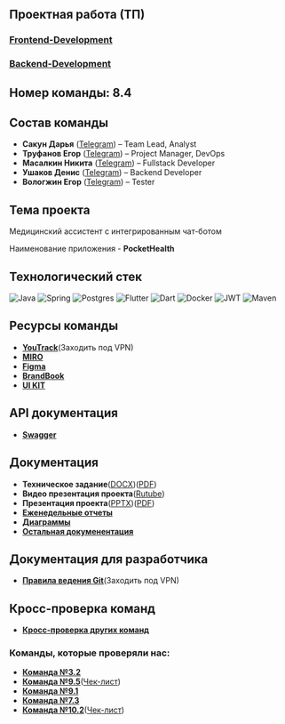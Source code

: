 ## Проектная работа (ТП)

### [Frontend-Development](https://github.com/nmasalkin/Frontend-Development)
### [Backend-Development](https://github.com/nmasalkin/Backend-Development)

## Номер команды: 8.4

## Состав команды
- **Сакун Дарья** ([Telegram](https://t.me/daryasakun)) – Team Lead, Analyst
- **Труфанов Егор** ([Telegram](https://t.me/u0nkis)) – Project Manager, DevOps
- **Масалкин Никита** ([Telegram](https://t.me/el_nikitinho)) – Fullstack Developer
- **Ушаков Денис** ([Telegram](https://t.me/deUshakov)) – Backend Developer
- **Вологжин Егор** ([Telegram](https://t.me/eguarchik)) – Tester

## Тема проекта
  Медицинский ассистент с интегрированным чат-ботом

  Наименование приложения - **PocketHealth**

## Технологический стек
![Java](https://img.shields.io/badge/java-%23ED8B00.svg?style=for-the-badge&logo=openjdk&logoColor=white) ![Spring](https://img.shields.io/badge/spring-%236DB33F.svg?style=for-the-badge&logo=spring&logoColor=white) ![Postgres](https://img.shields.io/badge/postgres-%23316192.svg?style=for-the-badge&logo=postgresql&logoColor=white) ![Flutter](https://img.shields.io/badge/Flutter-%2302569B.svg?style=for-the-badge&logo=Flutter&logoColor=white) ![Dart](https://img.shields.io/badge/dart-%230175C2.svg?style=for-the-badge&logo=dart&logoColor=white) ![Docker](https://img.shields.io/badge/docker-%230db7ed.svg?style=for-the-badge&logo=docker&logoColor=white) ![JWT](https://img.shields.io/badge/JWT-black?style=for-the-badge&logo=JSON%20web%20tokens) ![Maven](https://img.shields.io/badge/Maven-C71A36?style=for-the-badge&logo=Apache%20Maven&logoColor=white)

## Ресурсы команды
- [**YouTrack**](https://tp-project.youtrack.cloud)(Заходить под VPN)
- [**MIRO**](https://miro.com/app/board/uXjVIaDbFEI=/?share_link_id=648966461058)
- [**Figma**](https://www.figma.com/design/b6FzC47za1QFNKdIDRJERN/TP?node-id=0-1)
- [**BrandBook**](https://www.figma.com/design/b6FzC47za1QFNKdIDRJERN/TP?node-id=304-14)
- [**UI KIT**](https://www.figma.com/design/b6FzC47za1QFNKdIDRJERN/TP?node-id=81-470)

## API документация
- [**Swagger**](https://app.swaggerhub.com/apis/nikitamasalkin-669/PocketHealth-API/1.0.0)

## Документация
- **Техническое задание**([DOCX](https://github.com/nmasalkin/Project-work/blob/main/%D0%94%D0%BE%D0%BA%D1%83%D0%BC%D0%B5%D0%BD%D1%82%D0%B0%D1%86%D0%B8%D1%8F/%D0%A2%D0%B5%D1%85%D0%BD%D0%B8%D1%87%D0%B5%D1%81%D0%BA%D0%BE%D0%B5%20%D0%B7%D0%B0%D0%B4%D0%B0%D0%BD%D0%B8%D0%B5.docx))([PDF](https://github.com/nmasalkin/Project-work/blob/main/%D0%94%D0%BE%D0%BA%D1%83%D0%BC%D0%B5%D0%BD%D1%82%D0%B0%D1%86%D0%B8%D1%8F/%D0%A2%D0%B5%D1%85%D0%BD%D0%B8%D1%87%D0%B5%D1%81%D0%BA%D0%BE%D0%B5%20%D0%B7%D0%B0%D0%B4%D0%B0%D0%BD%D0%B8%D0%B5.pdf))
- **Видео презентация проекта**([Rutube](https://rutube.ru/video/d8d2b23ecd581a2b8a63b9115cc12c5e/))
- **Презентация проекта**([PPTX](https://github.com/nmasalkin/Project-work/blob/main/%D0%94%D0%BE%D0%BA%D1%83%D0%BC%D0%B5%D0%BD%D1%82%D0%B0%D1%86%D0%B8%D1%8F/%D0%9F%D1%80%D0%B5%D0%B7%D0%B5%D0%BD%D1%82%D0%B0%D1%86%D0%B8%D1%8F%20%D0%BF%D1%80%D0%BE%D0%B5%D0%BA%D1%82%D0%B0.pptx))([PDF](https://github.com/nmasalkin/Project-work/blob/main/%D0%94%D0%BE%D0%BA%D1%83%D0%BC%D0%B5%D0%BD%D1%82%D0%B0%D1%86%D0%B8%D1%8F/%D0%9F%D1%80%D0%B5%D0%B7%D0%B5%D0%BD%D1%82%D0%B0%D1%86%D0%B8%D1%8F%20%D0%BF%D1%80%D0%BE%D0%B5%D0%BA%D1%82%D0%B0.pdf))
- [**Еженедельные отчеты**](https://github.com/nmasalkin/Project-work/tree/main/%D0%95%D0%B6%D0%B5%D0%BD%D0%B5%D0%B4%D0%B5%D0%BB%D1%8C%D0%BD%D1%8B%D0%B5%20%D0%BE%D1%82%D1%87%D1%91%D1%82%D1%8B)
- [**Диаграммы**](https://github.com/nmasalkin/Project-work/tree/main/%D0%94%D0%B8%D0%B0%D0%B3%D1%80%D0%B0%D0%BC%D0%BC%D1%8B)
- [**Остальная докуменентация**](https://github.com/nmasalkin/Project-work/tree/main/%D0%94%D0%BE%D0%BA%D1%83%D0%BC%D0%B5%D0%BD%D1%82%D0%B0%D1%86%D0%B8%D1%8F)

## Документация для разработчика
- [**Правила ведения Git**](https://tp-project.youtrack.cloud/articles/PPT-A-1/Pravila-kommitov)(Заходить под VPN)

## Кросс-проверка команд
- [**Кросс-проверка других команд**](https://github.com/nmasalkin/Project-work/blob/main/%D0%A7%D0%B5%D0%BA-%D0%BB%D0%B8%D1%81%D1%82/%D0%9A%D1%80%D0%BE%D1%81%D1%81-%D0%BF%D1%80%D0%BE%D0%B2%D0%B5%D1%80%D0%BA%D0%B0.pdf)
### Команды, которые проверяли нас:
- [**Команда №3.2**](https://github.com/dnlksnvv/Trainova/tree/main?tab=readme-ov-file)
- [**Команда №9.5**]([GitHub](https://github.com/kotovro/TP-9-5))([Чек-лист](https://docs.google.com/spreadsheets/d/16dYTz6zW2YxYeqqG0Wbo7U_hYHtsoE2jADToYRZJZ2s/edit?gid=116236438#gid=116236438))
- [**Команда №9.1**](https://github.com/IgorPustylnik/TP-9.1)
- [**Команда №7.3**](https://github.com/Vlad-gw/task-planner-app)
- [**Команда №10.2**]([GitHub](https://github.com/Ikramus/fitness-ai))([Чек-лист](https://docs.google.com/spreadsheets/d/1LtXZlFm_UbMDezV3RIYXoj2cIRNN2LuDyQXwmJ8V7M8/edit?gid=116236438#gid=116236438))
